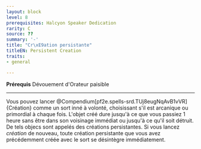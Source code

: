 ```yaml
---
layout: block
level: 8
prerequisites: Halcyon Speaker Dedication
rarity: C
source: ??
summary: '-'
title: "Cr\xE9ation persistante"
titleEN: Persistent Creation
traits:
- general

---
```


<p><span id="ctl00_MainContent_DetailedOutput"><strong>Prérequis</strong> Dévouement d'Orateur paisible<br></span></p>
<hr>
<p>Vous pouvez lancer @Compendium[pf2e.spells-srd.TUj8eugNqAvB1vVR]{Création} comme un sort inné à volonté, choisissant s'il est arcanique ou primordial à chaque fois. L'objet créé dure jusqu'à ce que vous passiez 1 heure sans être dans son voisinage immédiat ou jusqu'à ce qu'il soit détruit. De tels objecs sont appelés des créations persistantes. Si vous lancez <em>création</em> de nouveau, toute création persistante que vous avez précédemment créée avec le sort se désintègre immédiatement.&nbsp;</p>